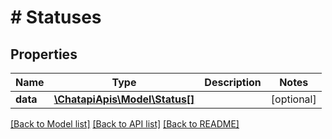 # # Statuses

## Properties

Name | Type | Description | Notes
------------ | ------------- | ------------- | -------------
**data** | [**\ChatapiApis\Model\Status[]**](Status.md) |  | [optional]

[[Back to Model list]](../../README.md#models) [[Back to API list]](../../README.md#endpoints) [[Back to README]](../../README.md)
